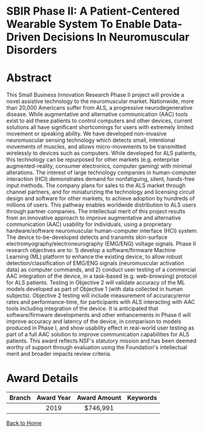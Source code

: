 
SBIR Phase II: A Patient-Centered Wearable System To Enable Data-Driven Decisions In Neuromuscular Disorders
============================================================================================================

# Abstract


This Small Business Innovation Research Phase II project will provide a novel assistive technology to the neuromuscular market. Nationwide, more than 20,000 Americans suffer from ALS, a progressive neurodegenerative disease. While augmentative and alternative communication (AAC) tools exist to aid these patients to control computers and other devices, current solutions all have significant shortcomings for users with extremely limited movement or speaking ability. We have developed non-invasive neuromuscular sensing technology which detects small, intentional movements of muscles, and allows micro-movements to be transmitted wirelessly to devices such as computers. While developed for ALS patients, this technology can be repurposed for other markets (e.g. enterprise augmented-reality, consumer electronics, computer gaming) with minimal alterations. The interest of large technology companies in human-computer interaction (HCI) demonstrates demand for nonfatiguing, silent, hands-free input methods. The company plans for sales to the ALS market through channel partners, and for miniaturizing the technology and licensing circuit design and software for other markets, to achieve adoption by hundreds of millions of users. This pathway enables worldwide distribution to ALS users through partner companies. The intellectual merit of this project results from an innovative approach to improve augmentative and alternative communication (AAC) usability for individuals, using a proprietary hardware/software neuromuscular human-computer interface (HCI) system. The device to-be-developed detects and transmits skin-surface electromyography/electroneurography (EMG/ENG) voltage signals. Phase II research objectives are to: 1) develop a software/firmware Machine Learning (ML) platform to enhance the existing device, to allow robust detection/classification of EMG/ENG signals (neuromuscular activation data) as computer commands, and 2) conduct user testing of a commercial AAC integration of the device, in a task-based (e.g. web-browsing) protocol for ALS patients. Testing in Objective 2 will validate accuracy of the ML models developed as part of Objective 1 (with data collected in human subjects). Objective 2 testing will include measurement of accuracy/error rates and performance-time, for participants with ALS interacting with AAC tools including integration of the device. It is anticipated that software/firmware developments and other enhancements in Phase II will improve accuracy and latency of the device, in comparison to models produced in Phase I, and show usability effect in real-world user testing as part of a full AAC solution to improve communication capabilities for ALS patients. This award reflects NSF's statutory mission and has been deemed worthy of support through evaluation using the Foundation's intellectual merit and broader impacts review criteria.  

# Award Details

|Branch|Award Year|Award Amount|Keywords|
| :---: | :---: | :---: | :---: |
||2019|$746,991||
  
  


[Back to Home](https://github.com/chrischow/dod_sbir_awards/JT/#463)